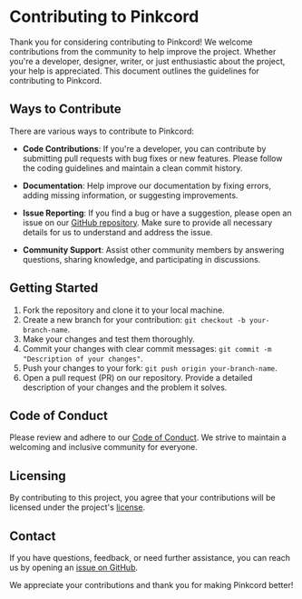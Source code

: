 # Contributing to Pinkcord

Thank you for considering contributing to Pinkcord! We welcome contributions from the community to help improve the project. Whether you're a developer, designer, writer, or just enthusiastic about the project, your help is appreciated. This document outlines the guidelines for contributing to Pinkcord.

## Ways to Contribute

There are various ways to contribute to Pinkcord:

- **Code Contributions**: If you're a developer, you can contribute by submitting pull requests with bug fixes or new features. Please follow the coding guidelines and maintain a clean commit history.

- **Documentation**: Help improve our documentation by fixing errors, adding missing information, or suggesting improvements.

- **Issue Reporting**: If you find a bug or have a suggestion, please open an issue on our [GitHub repository](https://github.com/xanonDev/pinkcord/issues). Make sure to provide all necessary details for us to understand and address the issue.

- **Community Support**: Assist other community members by answering questions, sharing knowledge, and participating in discussions.

## Getting Started

1. Fork the repository and clone it to your local machine.
2. Create a new branch for your contribution: `git checkout -b your-branch-name`.
3. Make your changes and test them thoroughly.
4. Commit your changes with clear commit messages: `git commit -m "Description of your changes"`.
5. Push your changes to your fork: `git push origin your-branch-name`.
6. Open a pull request (PR) on our repository. Provide a detailed description of your changes and the problem it solves.

## Code of Conduct

Please review and adhere to our [Code of Conduct](CODE_OF_CONDUCT.md). We strive to maintain a welcoming and inclusive community for everyone.

## Licensing

By contributing to this project, you agree that your contributions will be licensed under the project's [license](LICENSE).

## Contact

If you have questions, feedback, or need further assistance, you can reach us by opening an [issue on GitHub](https://github.com/xanonDev/pinkcord/issues).

We appreciate your contributions and thank you for making Pinkcord better!
